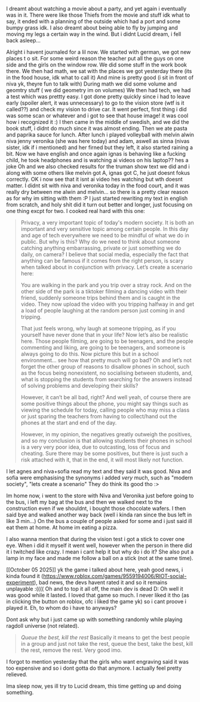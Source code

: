 I dreamt about watching a movie about a party, and yet again i eventually was in it. There were like those Thiefs from the movie and stuff idk what to say, it ended with a planning of the outside which had a port and some bumpy grass idk. I also dreamt about being able to fly by jumping and moving my legs a certain way in the wind. But i didnt Lucid dream, i fell back asleep...

Alright i havent journaled for a lil now. We started with german, we got new places t o sit. For some weird reason the teacher put all the guys on one side and the girls on the window row. We did some stuff in the work book there.
We then had math,  we sat with the places we got yesterday there (its in the food house, idk what to call it) And mine is pretty good (i sit in front of niva yk, theyre fun to talk with) During math we did some volume and geomtry stuff ( we did geometry im on volumes)
We then had tech, we had a test which was prettty easy. I got done pretty quickly since i had to leave early (spoiler alert, it was unnecessary) to go to the vision store (wtf is it called??) and check my vision to drive car. It went perfect, first thing i did was some scan or whatever and i got to see that house image! it was cool how i recognized it :)
I then came in the middle of swedish, and we did the book stuff, i didnt do much since it was almost ending. Then we ate pasta and paprika sauce for lunch. After lunch i played volleyball with melvin alwin niva jenny veronika (she was here today) and adam, aswell as sinna (nivas sister, idk if i mentioned) and her firned but they left, it also started raining a bit.
Now we have english and once again ignas is behaving like a fucking child, he took headphones and is watching ai videos on his laptop?? hes a joke
Oh and we also checked results for the truman show text we did and i along with some others like melvin got A, ignas got C, he just doesnt fokus correctly. OK i now see that it isnt ai video hes watching but wth doesnt matter.
I didnt sit with niva and veronika today in the food court, and it was really dry between me alwin and melvin... so there is a pretty clear reason as for why im sitting with them :P
I just started rewriting my text in english from scratch, and holy shit did it turn out better and longer, just focusing on one thing excpt for two. I cooked real hard with this one:

> Privacy, a very important topic of today's modern society. It is both an important and very sensitive topic among certain people. In this day and age of tech everywhere we need to be mindful of what we do in public. But why is this? Why do we need to think about someone catching anything embarrassing, private or just something we do daily, on camera? I believe that social media, especially the fact that anything can be famous if it comes from the right person, is scary when talked about in conjunction with privacy. Let’s create a scenario here:
> 
> You are walking in the park and you trip over a stray rock. And on the other side of the park is a tiktoker filming a dancing video with their friend, suddenly someone trips behind them and is caught in the video. They now upload the video with you tripping halfway in and get a load of people laughing at the random person just coming in and tripping.
> 
> That just feels wrong, why laugh at someone tripping, as if you yourself have never done that in your life? Now let’s also be realistic here. Those people filming, are going to be teenagers, and the people commenting and liking, are going to be teenagers, and someone is always going to do this. Now picture this but in a school environment… see how that pretty much will go bad? Oh and let’s not forget the other group of reasons to disallow phones in school, such as the focus being nonexistent, no socialising between students, and, what is stopping the students from searching for the answers instead of solving problems and developing their skills?
> 
> However, it can’t be all bad, right? And well yeah, of course there are some positive things about the phone, you might say things such as viewing the schedule for today, calling people who may miss a class or just sparing the teachers from having to collect/hand out the phones at the start and end of the day.
> 
> However, in my opinion, the negatives greatly outweigh the positives, and so my conclusion is that allowing students their phones in school is a very very poor idea, due to outcasting, loss of focus and cheating. Sure there may be some positives, but there is just such a risk attached with it, that in the end, it will most likely not function.

I let agnes and niva+sofia read my text and they said it was good. Niva and sofia were emphasising the synonyms i added *very* much, such as "modern society", "lets create a scenario" They do think its good tho :>

Im home now, i went to the store with Niva and Veronika just before going to the bus, i left my bag at the bus and then we walked next to the construction even if we shouldnt, i bought those chocolate wafers. I then said bye and walked another way back (well i kinda ran since the bus left in like 3 min...)
On the bus a couple of people asked for some and i just said ill eat them at home. At home im eating a pizza. 

I also wanna mention that during the vision test i got a stick to cover one eye. When i did it myself it went well, however when the person in there did it i twitched like crazy. I mean i cant help it but why do i do it? She also put a lamp in my face and made me follow a ball on a stick (not at the same time).

[[October 05 2025]] yk the game i talked about here, yeah good news, i kinda found it (https://www.roblox.com/games/9559194006/RIOT-social-experiment), bad news, the devs havent rated it and so it remains unplayable :((((
Oh and to top it all off, the main dev is dead D:
Oh well it was good while it lasted. I loved that game so much. I never liked it tho (as in clicking the button on roblox, ofc i liked the game yk) so i cant proove i played it. Eh, to whom do i have to anyways?

Dont ask why but i just came up with something randomly while playing ragdoll universe (not related).
>*Queue the best, kill the rest*
Basically it means to get the best people in a group and just not take the rest, queue the best, take the best, kill the rest, remove the rest. Very good imo.

I forgot to mention yesterday that the girls who want engraving said it was too expensive and so i dont gotta do that anymore. I actually feel pretty relieved.

Ima sleep now, yes ill try to Lucid dream, this time getting up and doing something.